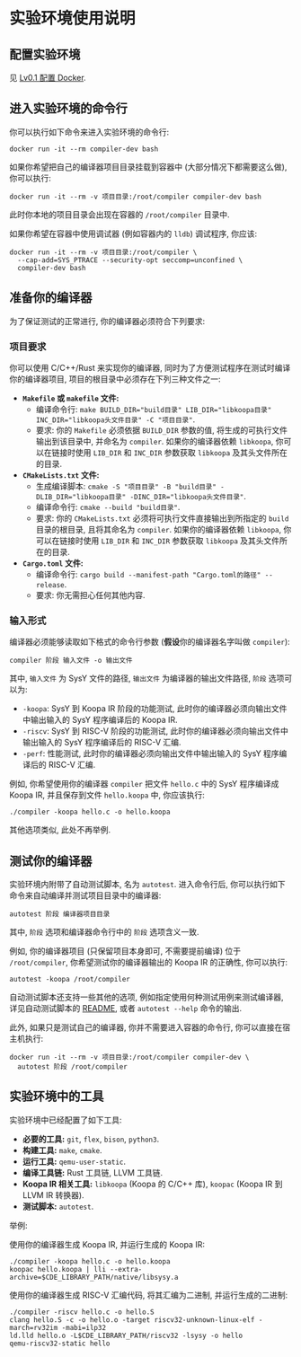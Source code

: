 # 实验环境使用说明

## 配置实验环境

见 [Lv0.1 配置 Docker](/lv0-env-config/docker).

## 进入实验环境的命令行

你可以执行如下命令来进入实验环境的命令行:

```
docker run -it --rm compiler-dev bash
```

如果你希望把自己的编译器项目目录挂载到容器中 (大部分情况下都需要这么做), 你可以执行:

```
docker run -it --rm -v 项目目录:/root/compiler compiler-dev bash
```

此时你本地的项目目录会出现在容器的 `/root/compiler` 目录中.

如果你希望在容器中使用调试器 (例如容器内的 `lldb`) 调试程序, 你应该:

```
docker run -it --rm -v 项目目录:/root/compiler \
  --cap-add=SYS_PTRACE --security-opt seccomp=unconfined \
  compiler-dev bash
```

## 准备你的编译器

为了保证测试的正常进行, 你的编译器必须符合下列要求:

### 项目要求

你可以使用 C/C++/Rust 来实现你的编译器, 同时为了方便测试程序在测试时编译你的编译器项目, 项目的根目录中必须存在下列三种文件之一:

* **`Makefile` 或 `makefile` 文件:**
  * 编译命令行: `make BUILD_DIR="build目录" LIB_DIR="libkoopa目录" INC_DIR="libkoopa头文件目录" -C "项目目录"`.
  * 要求: 你的 `Makefile` 必须依据 `BUILD_DIR` 参数的值, 将生成的可执行文件输出到该目录中, 并命名为 `compiler`. 如果你的编译器依赖 `libkoopa`, 你可以在链接时使用 `LIB_DIR` 和 `INC_DIR` 参数获取 `libkoopa` 及其头文件所在的目录.
* **`CMakeLists.txt` 文件:**
  * 生成编译脚本: `cmake -S "项目目录" -B "build目录" -DLIB_DIR="libkoopa目录" -DINC_DIR="libkoopa头文件目录"`.
  * 编译命令行: `cmake --build "build目录"`.
  * 要求: 你的 `CMakeLists.txt` 必须将可执行文件直接输出到所指定的 `build` 目录的根目录, 且将其命名为 `compiler`. 如果你的编译器依赖 `libkoopa`, 你可以在链接时使用 `LIB_DIR` 和 `INC_DIR` 参数获取 `libkoopa` 及其头文件所在的目录.
* **`Cargo.toml` 文件:**
  * 编译命令行: `cargo build --manifest-path "Cargo.toml的路径" --release`.
  * 要求: 你无需担心任何其他内容.

### 输入形式

编译器必须能够读取如下格式的命令行参数 (**假设**你的编译器名字叫做 `compiler`):

```
compiler 阶段 输入文件 -o 输出文件
```

其中, `输入文件` 为 SysY 文件的路径, `输出文件` 为编译器的输出文件路径, `阶段` 选项可以为:

* `-koopa`: SysY 到 Koopa IR 阶段的功能测试, 此时你的编译器必须向输出文件中输出输入的 SysY 程序编译后的 Koopa IR.
* `-riscv`: SysY 到 RISC-V 阶段的功能测试, 此时你的编译器必须向输出文件中输出输入的 SysY 程序编译后的 RISC-V 汇编.
* `-perf`: 性能测试, 此时你的编译器必须向输出文件中输出输入的 SysY 程序编译后的 RISC-V 汇编.

例如, 你希望使用你的编译器 `compiler` 把文件 `hello.c` 中的 SysY 程序编译成 Koopa IR, 并且保存到文件 `hello.koopa` 中, 你应该执行:

```
./compiler -koopa hello.c -o hello.koopa
```

其他选项类似, 此处不再举例.

## 测试你的编译器

实验环境内附带了自动测试脚本, 名为 `autotest`. 进入命令行后, 你可以执行如下命令来自动编译并测试项目目录中的编译器:

```
autotest 阶段 编译器项目目录
```

其中, `阶段` 选项和编译器命令行中的 `阶段` 选项含义一致.

例如, 你的编译器项目 (只保留项目本身即可, 不需要提前编译) 位于 `/root/compiler`, 你希望测试你的编译器输出的 Koopa IR 的正确性, 你可以执行:

```
autotest -koopa /root/compiler
```

自动测试脚本还支持一些其他的选项, 例如指定使用何种测试用例来测试编译器, 详见自动测试脚本的 [README](https://github.com/pku-minic/compiler-dev/blob/master/autotest/README.md), 或者 `autotest --help` 命令的输出.

此外, 如果只是测试自己的编译器, 你并不需要进入容器的命令行, 你可以直接在宿主机执行:

```
docker run -it --rm -v 项目目录:/root/compiler compiler-dev \
  autotest 阶段 /root/compiler
```

## 实验环境中的工具

实验环境中已经配置了如下工具:

* **必要的工具:** `git`, `flex`, `bison`, `python3`.
* **构建工具:** `make`, `cmake`.
* **运行工具:** `qemu-user-static`.
* **编译工具链:** Rust 工具链, LLVM 工具链.
* **Koopa IR 相关工具:** `libkoopa` (Koopa 的 C/C++ 库), `koopac` (Koopa IR 到 LLVM IR 转换器).
* **测试脚本:** `autotest`.

举例:

使用你的编译器生成 Koopa IR, 并运行生成的 Koopa IR:

```
./compiler -koopa hello.c -o hello.koopa
koopac hello.koopa | lli --extra-archive=$CDE_LIBRARY_PATH/native/libsysy.a
```

使用你的编译器生成 RISC-V 汇编代码, 将其汇编为二进制, 并运行生成的二进制:

```
./compiler -riscv hello.c -o hello.S
clang hello.S -c -o hello.o -target riscv32-unknown-linux-elf -march=rv32im -mabi=ilp32
ld.lld hello.o -L$CDE_LIBRARY_PATH/riscv32 -lsysy -o hello
qemu-riscv32-static hello
```
